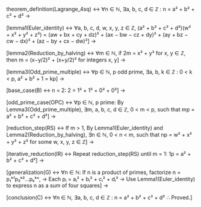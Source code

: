 theorem_definition(Lagrange_4sq) ↔
    ∀n ∈ ℕ, ∃a, b, c, d ∈ ℤ : n = a² + b² + c² + d²
→

[lemma1(Euler_identity) ↔
    ∀a, b, c, d, w, x, y, z ∈ ℤ,
    (a² + b² + c² + d²)(w² + x² + y² + z²)
    = (aw + bx + cy + dz)²
    + (ax − bw − cz + dy)²
    + (ay + bz − cw − dx)²
    + (az − by + cx − dw)²]
→

[lemma2(Reduction_by_halving) ↔
    ∀m ∈ ℕ,
    if 2m = x² + y² for x, y ∈ ℤ,
    then m = (x−y/2)² + (x+y/2)² for integers x, y]
→

[lemma3(Odd_prime_multiple) ↔
    ∀p ∈ ℕ, p odd prime,
    ∃a, b, k ∈ ℤ : 0 < k < p,
    a² + b² + 1 = kp]
→

[base_case(B) ↔
    n = 2:
    2 = 1² + 1² + 0² + 0²]
→

[odd_prime_case(OPC) ↔
    ∀p ∈ ℕ, p prime:
    By Lemma3(Odd_prime_multiple),
    ∃m, a, b, c, d ∈ ℤ, 0 < m < p,
    such that mp = a² + b² + c² + d²]
→

[reduction_step(RS) ↔
    If m > 1,
    By Lemma1(Euler_identity) and Lemma2(Reduction_by_halving),
    ∃n ∈ ℕ, 0 < n < m,
    such that np = w² + x² + y² + z² for some w, x, y, z ∈ ℤ]
→

[iterative_reduction(IR) ↔
    Repeat reduction_step(RS) until m = 1:
    1p = a² + b² + c² + d²]
→

[generalization(G) ↔
    ∀n ∈ ℕ:
    If n is a product of primes, factorize n = p₁ᵏ¹p₂ᵏ²...pₖᵏⁿ,
    → Each pᵢ = aᵢ² + bᵢ² + cᵢ² + dᵢ²
    → Use Lemma1(Euler_identity) to express n as a sum of four squares]
→

[conclusion(C) ↔
    ∀n ∈ ℕ, ∃a, b, c, d ∈ ℤ : n = a² + b² + c² + d²
    ∴ Proved.]
